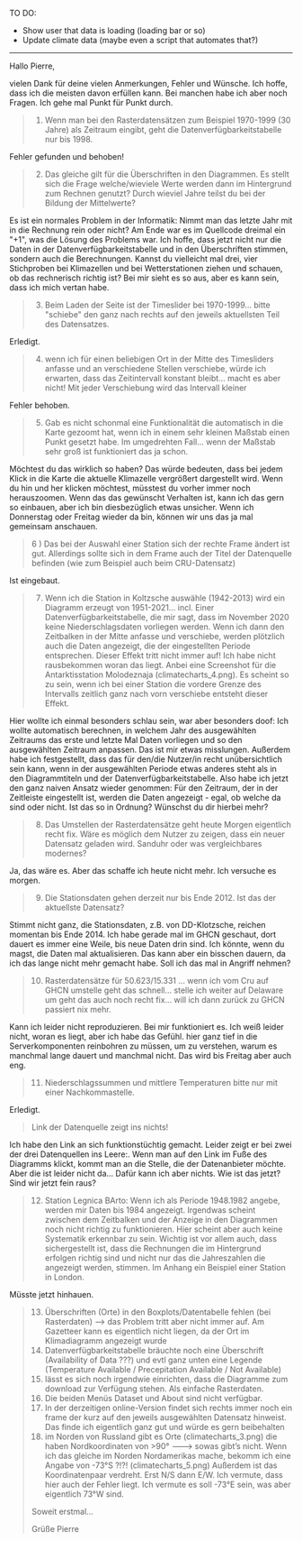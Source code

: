 TO DO:
- Show user that data is loading (loading bar or so)
- Update climate data (maybe even a script that automates that?)

-------------------------------------------------------------------------------

Hallo Pierre,

vielen Dank für deine vielen Anmerkungen, Fehler und Wünsche. Ich hoffe, dass ich die meisten davon erfüllen kann. Bei manchen habe ich aber noch Fragen. Ich gehe mal Punkt für Punkt durch.


> 1) Wenn man bei den Rasterdatensätzen zum Beispiel 1970-1999 (30 Jahre) als Zeitraum eingibt, geht die Datenverfügbarkeitstabelle nur bis 1998.

Fehler gefunden und behoben!


> 2) Das gleiche gilt für die Überschriften in den Diagrammen. Es stellt sich die Frage welche/wieviele Werte werden dann im Hintergrund zum Rechnen genutzt? Durch wieviel Jahre teilst du bei der Bildung der Mittelwerte?

Es ist ein normales Problem in der Informatik: Nimmt man das letzte Jahr mit in die Rechnung rein oder nicht? Am Ende war es im Quellcode dreimal ein "+1", was die Lösung des Problems war. Ich hoffe, dass jetzt nicht nur die Daten in der Datenverfügbarkeitstabelle und in den Überschriften stimmen, sondern auch die Berechnungen. Kannst du vielleicht mal drei, vier Stichproben bei Klimazellen und bei Wetterstationen ziehen und schauen, ob das rechnerisch richtig ist? Bei mir sieht es so aus, aber es kann sein, dass ich mich vertan habe.


> 3) Beim Laden der Seite ist der Timeslider bei 1970-1999... bitte "schiebe" den ganz nach rechts auf den jeweils aktuellsten Teil des Datensatzes.

Erledigt.


> 4) wenn ich für einen beliebigen Ort in der Mitte des Timesliders anfasse und an verschiedene Stellen verschiebe, würde ich erwarten, dass das Zeitintervall konstant bleibt... macht es aber nicht! Mit jeder Verschiebung wird das Intervall kleiner

Fehler behoben.


> 5) Gab es nicht schonmal eine Funktionalität die automatisch in die Karte gezoomt hat, wenn ich in einem sehr kleinen Maßstab einen Punkt gesetzt habe. Im umgedrehten Fall... wenn der Maßstab sehr groß ist funktioniert das ja schon.

Möchtest du das wirklich so haben? Das würde bedeuten, dass bei jedem Klick in die Karte die aktuelle Klimazelle vergrößert dargestellt wird. Wenn du hin und her klicken möchtest, müsstest du vorher immer noch herauszoomen. Wenn das das gewünscht Verhalten ist, kann ich das gern so einbauen, aber ich bin diesbezüglich etwas unsicher. Wenn ich Donnerstag oder Freitag wieder da bin, können wir uns das ja mal gemeinsam anschauen.


> 6 ) Das bei der Auswahl einer Station sich der rechte Frame ändert ist gut. Allerdings sollte sich in dem Frame auch der Titel der Datenquelle befinden (wie zum Beispiel auch beim CRU-Datensatz)

Ist eingebaut.


> 7) Wenn ich die Station in Koltzsche auswähle (1942-2013) wird ein Diagramm erzeugt von 1951-2021... incl. Einer Datenverfügbarkeitstabelle, die mir sagt, dass im November 2020 keine Niederschlagsdaten vorliegen werden. Wenn ich dann den Zeitbalken in der Mitte anfasse und verschiebe, werden plötzlich auch die Daten angezeigt, die der eingestellten Periode entsprechen. Dieser Effekt tritt nicht immer auf! Ich habe nicht rausbekommen woran das liegt. Anbei eine Screenshot für die Antarktisstation Molodeznaja (climatecharts_4.png). Es scheint so zu sein, wenn ich bei einer Station die vordere Grenze des Intervalls zeitlich ganz nach vorn verschiebe entsteht dieser Effekt.

Hier wollte ich einmal besonders schlau sein, war aber besonders doof: Ich wollte automatisch berechnen, in welchem Jahr des ausgewählten Zeitraums das erste und letzte Mal Daten vorliegen und so den ausgewählten Zeitraum anpassen. Das ist mir etwas misslungen. Außerdem habe ich festgestellt, dass das für den/die Nutzer/in recht unübersichtlich sein kann, wenn in der ausgewählten Periode etwas anderes steht als in den Diagrammtiteln und der Datenverfügbarkeitstabelle. Also habe ich jetzt den ganz naiven Ansatz wieder genommen: Für den Zeitraum, der in der Zeitleiste eingestellt ist, werden die Daten angezeigt - egal, ob welche da sind oder nicht. Ist das so in Ordnung? Wünschst du dir hierbei mehr?


> 8) Das Umstellen der Rasterdatensätze geht heute Morgen eigentlich recht fix. Wäre es möglich dem Nutzer zu zeigen, dass ein neuer Datensatz geladen wird. Sanduhr oder was vergleichbares modernes?

Ja, das wäre es. Aber das schaffe ich heute nicht mehr. Ich versuche es morgen.


> 9) Die Stationsdaten gehen derzeit nur bis Ende 2012. Ist das der aktuellste Datensatz?

Stimmt nicht ganz, die Stationsdaten, z.B. von DD-Klotzsche, reichen momentan bis Ende 2014. Ich habe gerade mal im GHCN geschaut, dort dauert es immer eine Weile, bis neue Daten drin sind. Ich könnte, wenn du magst, die Daten mal aktualisieren. Das kann aber ein bisschen dauern, da ich das lange nicht mehr gemacht habe. Soll ich das mal in Angriff nehmen?


> 10) Rasterdatensätze für 50.623/15.331 ... wenn ich vom Cru auf GHCN umstelle geht das schnell... stelle ich weiter auf Delaware um geht das auch noch recht fix... will ich dann zurück zu GHCN passiert nix mehr.

Kann ich leider nicht reproduzieren. Bei mir funktioniert es. Ich weiß leider nicht, woran es liegt, aber ich habe das Gefühl. hier ganz tief in die Serverkomponenten reinbohren zu müssen, um zu verstehen, warum es manchmal lange dauert und manchmal nicht. Das wird bis Freitag aber auch eng.


> 11) Niederschlagssummen und mittlere Temperaturen bitte nur mit einer Nachkommastelle.

Erledigt.


> Link der Datenquelle zeigt ins nichts!

Ich habe den Link an sich funktionstüchtig gemacht. Leider zeigt er bei zwei der drei Datenquellen ins Leere:. Wenn man auf den Link im Fuße des Diagramms klickt, kommt man an die Stelle, die der Datenanbieter möchte. Aber die ist leider nicht da... Dafür kann ich aber nichts. Wie ist das jetzt? Sind wir jetzt fein raus?


> 12) Station Legnica BArto: Wenn ich als Periode 1948.1982 angebe, werden mir Daten bis 1984 angezeigt. Irgendwas scheint zwischen dem Zeitbalken und der Anzeige in den Diagrammen noch nicht richtig zu funktionieren. Hier scheint aber auch keine Systematik erkennbar zu sein. Wichtig ist vor allem auch, dass sichergestellt ist, dass die Rechnungen die im Hintergrund erfolgen richtig sind und nicht nur das die Jahreszahlen die angezeigt werden, stimmen. Im Anhang ein Beispiel einer Station in London.

Müsste jetzt hinhauen.


> 13) Überschriften (Orte) in den Boxplots/Datentabelle fehlen (bei Rasterdaten) --> das Problem tritt aber nicht immer auf. Am Gazetteer kann es eigentlich nicht liegen, da der Ort im Klimadiagramm angezeigt wurde
> 14) Datenverfügbarkeitstabelle bräuchte noch eine Überschrift (Availability of Data ???) und evtl ganz unten eine Legende (Temperature Available / Precepitation Available / Not Available)
> 15) lässt es sich noch irgendwie einrichten, dass die Diagramme zum download zur Verfügung stehen. Als einfache Rasterdaten.
> 16) Die beiden Menüs Dataset und About sind nicht verfügbar.
> 17) In der derzeitigen online-Version findet sich rechts immer noch ein frame der kurz auf den jeweils ausgewählten Datensatz hinweist. Das finde ich eigentlich ganz gut und würde es gern beibehalten
> 18) im Norden von Russland gibt es Orte (climatecharts_3.png) die haben Nordkoordinaten von >90°   ---> sowas gibt’s nicht. Wenn ich das gleiche im Norden Nordamerikas mache, bekomm ich eine Angabe von -73°S ?!?! (climatecharts_5.png) Außerdem ist das Koordinatenpaar verdreht. Erst N/S dann E/W. Ich vermute, dass hier auch der Fehler liegt. Ich vermute es soll -73°E sein, was aber eigentlich 73°W sind.
>
> Soweit erstmal...
>
> Grüße
> Pierre

